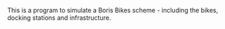 This is a program to simulate a Boris Bikes scheme - including the bikes, docking stations and infrastructure.

